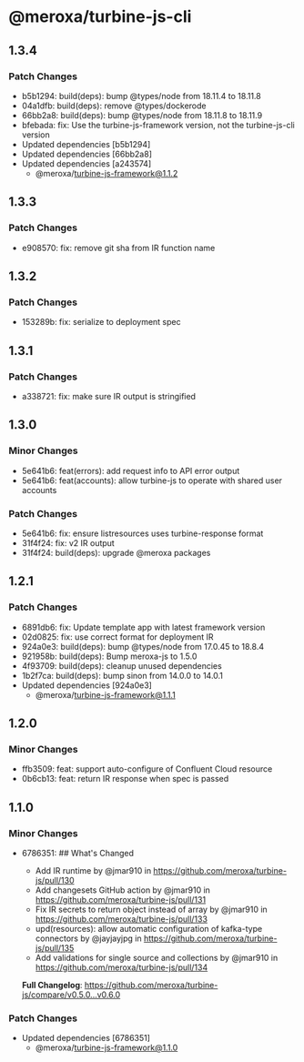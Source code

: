 # @meroxa/turbine-js-cli

## 1.3.4

### Patch Changes

- b5b1294: build(deps): bump @types/node from 18.11.4 to 18.11.8
- 04a1dfb: build(deps): remove @types/dockerode
- 66bb2a8: build(deps): bump @types/node from 18.11.8 to 18.11.9
- bfebada: fix: Use the turbine-js-framework version, not the turbine-js-cli version
- Updated dependencies [b5b1294]
- Updated dependencies [66bb2a8]
- Updated dependencies [a243574]
  - @meroxa/turbine-js-framework@1.1.2

## 1.3.3

### Patch Changes

- e908570: fix: remove git sha from IR function name

## 1.3.2

### Patch Changes

- 153289b: fix: serialize to deployment spec

## 1.3.1

### Patch Changes

- a338721: fix: make sure IR output is stringified

## 1.3.0

### Minor Changes

- 5e641b6: feat(errors): add request info to API error output
- 5e641b6: feat(accounts): allow turbine-js to operate with shared user accounts

### Patch Changes

- 5e641b6: fix: ensure listresources uses turbine-response format
- 31f4f24: fix: v2 IR output
- 31f4f24: build(deps): upgrade @meroxa packages

## 1.2.1

### Patch Changes

- 6891db6: fix: Update template app with latest framework version
- 02d0825: fix: use correct format for deployment IR
- 924a0e3: build(deps): bump @types/node from 17.0.45 to 18.8.4
- 921958b: build(deps): Bump meroxa-js to 1.5.0
- 4f93709: build(deps): cleanup unused dependencies
- 1b2f7ca: build(deps): bump sinon from 14.0.0 to 14.0.1
- Updated dependencies [924a0e3]
  - @meroxa/turbine-js-framework@1.1.1

## 1.2.0

### Minor Changes

- ffb3509: feat: support auto-configure of Confluent Cloud resource
- 0b6cb13: feat: return IR response when spec is passed

## 1.1.0

### Minor Changes

- 6786351: ## What's Changed

  - Add IR runtime by @jmar910 in https://github.com/meroxa/turbine-js/pull/130
  - Add changesets GitHub action by @jmar910 in https://github.com/meroxa/turbine-js/pull/131
  - Fix IR secrets to return object instead of array by @jmar910 in https://github.com/meroxa/turbine-js/pull/133
  - upd(resources): allow automatic configuration of kafka-type connectors by @jayjayjpg in https://github.com/meroxa/turbine-js/pull/135
  - Add validations for single source and collections by @jmar910 in https://github.com/meroxa/turbine-js/pull/134

  **Full Changelog**: https://github.com/meroxa/turbine-js/compare/v0.5.0...v0.6.0

### Patch Changes

- Updated dependencies [6786351]
  - @meroxa/turbine-js-framework@1.1.0
